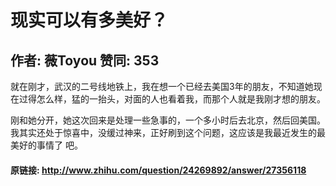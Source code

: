 # 现实可以有多美好？
## 作者: 薇Toyou  赞同: 353
就在刚才，武汉的二号线地铁上，我在想一个已经去美国3年的朋友，不知道她现在过得怎么样，猛的一抬头，对面的人也看着我，而那个人就是我刚才想的朋友。  
  
刚和她分开，她这次回来是处理一些急事的，一个多小时后去北京，然后回美国。我其实还处于惊喜中，没缓过神来，正好刷到这个问题，这应该是我最近发生的最美好的事情了
吧。

#### 原链接: http://www.zhihu.com/question/24269892/answer/27356118